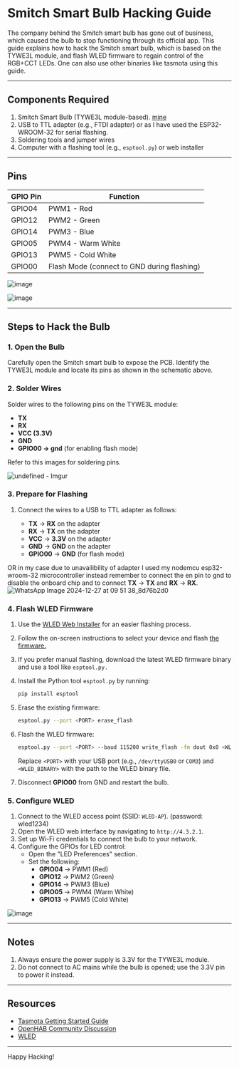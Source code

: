 # Smitch Smart Bulb Hacking Guide

The company behind the Smitch smart bulb has gone out of business, which caused the bulb to stop functioning through its official app. This guide explains how to hack the Smitch smart bulb, which is based on the TYWE3L module, and flash WLED firmware to regain control of the RGB+CCT LEDs. One can also use other binaries like tasmota using this guide.

---

## Components Required

1. Smitch Smart Bulb (TYWE3L module-based). [mine](https://templates.blakadder.com/smitch_SB161001-B22.html)
2. USB to TTL adapter (e.g., FTDI adapter) or as I have used the ESP32-WROOM-32 for serial flashing.
3. Soldering tools and jumper wires
4. Computer with a flashing tool (e.g., `esptool.py`) or web installer

---

## Pins

| GPIO Pin | Function                                    |
| -------- | ------------------------------------------- |
| GPIO04   | PWM1 - Red                                  |
| GPIO12   | PWM2 - Green                                |
| GPIO14   | PWM3 - Blue                                 |
| GPIO05   | PWM4 - Warm White                           |
| GPIO13   | PWM5 - Cold White                           |
| GPIO00   | Flash Mode (connect to GND during flashing) |

![image](https://github.com/user-attachments/assets/8c298bfa-4df6-4619-8b88-a9c217428250)


![image](https://github.com/user-attachments/assets/72dbd71f-cc15-4369-ab7b-230ce75c2e49)


---

## Steps to Hack the Bulb

### 1. Open the Bulb

Carefully open the Smitch smart bulb to expose the PCB. Identify the TYWE3L module and locate its pins as shown in the schematic above.

### 2. Solder Wires

Solder wires to the following pins on the TYWE3L module:

- **TX**
- **RX**
- **VCC (3.3V)**
- **GND**
- **GPIO00 -> gnd** (for enabling flash mode)

Refer to this images for soldering pins.

![undefined - Imgur](https://github.com/user-attachments/assets/c6386fd0-6396-46fd-8bc2-05c1d284b78a)

### 3. Prepare for Flashing

1. Connect the wires to a USB to TTL adapter as follows:

   - **TX** -> **RX** on the adapter
   - **RX** -> **TX** on the adapter
   - **VCC** -> **3.3V** on the adapter
   - **GND** -> **GND** on the adapter
   - **GPIO00** -> **GND** (for flash mode)

OR in my case due to unavailibility of adapter I used my nodemcu esp32-wroom-32 microcontroller instead
remember to connect the en pin to gnd to disable the onboard chip and to connect  **TX** -> **TX** and  **RX** -> **RX**.
![WhatsApp Image 2024-12-27 at 09 51 38_8d76b2d0](https://github.com/user-attachments/assets/fc3b3223-3887-48f8-8f7c-70c541ee8e81)


### 4. Flash WLED Firmware

1. Use the [WLED Web Installer](https://install.wled.me/) for an easier flashing process.

2. Follow the on-screen instructions to select your device and flash [the firmware.](https://github.com/Aircoookie/WLED)

3. If you prefer manual flashing, download the latest WLED firmware binary and use a tool like `esptool.py.`

4. Install the Python tool `esptool.py` by running:

   ```bash
   pip install esptool
   ```

5. Erase the existing firmware:

   ```bash
   esptool.py --port <PORT> erase_flash
   ```

6. Flash the WLED firmware:

   ```bash
   esptool.py --port <PORT> --baud 115200 write_flash -fm dout 0x0 <WLED_BINARY>
   ```

   Replace `<PORT>` with your USB port (e.g., `/dev/ttyUSB0` or `COM3`) and `<WLED_BINARY>` with the path to the WLED binary file.

7. Disconnect **GPIO00** from GND and restart the bulb.

### 5. Configure WLED

1. Connect to the WLED access point (SSID: `WLED-AP`). (password: wled1234)
2. Open the WLED web interface by navigating to `http://4.3.2.1`.
3. Set up Wi-Fi credentials to connect the bulb to your network.
4. Configure the GPIOs for LED control:
   - Open the "LED Preferences" section.
   - Set the following:
     - **GPIO04** -> PWM1 (Red)
     - **GPIO12** -> PWM2 (Green)
     - **GPIO14** -> PWM3 (Blue)
     - **GPIO05** -> PWM4 (Warm White)
     - **GPIO13** -> PWM5 (Cold White)

![image](https://github.com/user-attachments/assets/b9d26308-e3e6-41e6-9f4f-c0d98e66ed53)

---

## Notes

1. Always ensure the power supply is 3.3V for the TYWE3L module.
2. Do not connect to AC mains while the bulb is opened; use the 3.3V pin to power it instead.

---

## Resources

- [Tasmota Getting Started Guide](https://tasmota.github.io/docs/Getting-Started/)
- [OpenHAB Community Discussion](https://community.openhab.org/t/noob-new-help-add-unlisted-smitch-wifi-lights-esp8266-google-alexa/96119/16)
- [WLED](https://kno.wled.ge/)

---

Happy Hacking!

